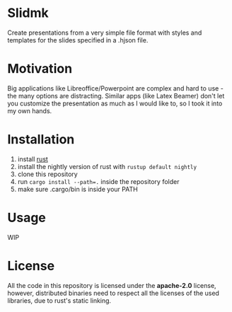 # Slidmk

Create presentations from a very simple file format
with styles and templates for the slides specified in a .hjson file.

# Motivation

Big applications like Libreoffice/Powerpoint are complex and
hard to use - the many options are distracting.
Similar apps (like Latex Beamer) don't let you customize the 
presentation as much as I would like to, so I took it into my own hands.

# Installation

1. install [rust](https://www.rust-lang.org/tools/install)
1. install the nightly version of rust with `rustup default nightly`
1. clone this repository
1. run `cargo install --path=.` inside the repository folder
1. make sure .cargo/bin is inside your PATH

# Usage

WIP

# License

All the code in this repository is licensed under the **apache-2.0** license,
however, distributed binaries need to respect all the licenses of the used libraries,
due to rust's static linking.
